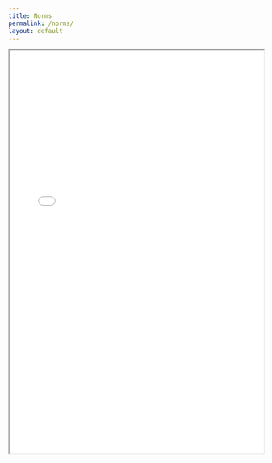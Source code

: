 ```yaml
---
title: Norms
permalink: /norms/
layout: default
---
```


<iframe src="/norms3.pdf" width="100%" height="800px"></iframe>
